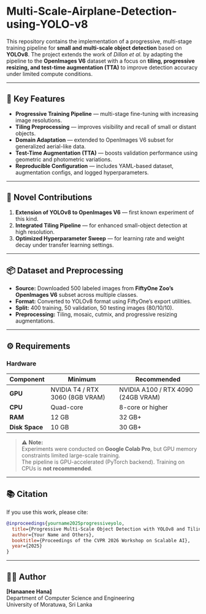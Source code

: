 # Multi-Scale-Airplane-Detection-using-YOLO-v8

This repository contains the implementation of a progressive, multi-stage training pipeline for **small and multi-scale object detection** based on **YOLOv8**. The project extends the work of *Dillon et al.* by adapting the pipeline to the **OpenImages V6** dataset with a focus on **tiling, progressive resizing, and test-time augmentation (TTA)** to improve detection accuracy under limited compute conditions.

---

## 🚀 Key Features

- **Progressive Training Pipeline** — multi-stage fine-tuning with increasing image resolutions.  
- **Tiling Preprocessing** — improves visibility and recall of small or distant objects.  
- **Domain Adaptation** — extended to OpenImages V6 subset for generalized aerial-like data.  
- **Test-Time Augmentation (TTA)** — boosts validation performance using geometric and photometric variations.  
- **Reproducible Configuration** — includes YAML-based dataset, augmentation configs, and logged hyperparameters.

---

## 🧠 Novel Contributions

1. **Extension of YOLOv8 to OpenImages V6** — first known experiment of this kind.  
2. **Integrated Tiling Pipeline** — for enhanced small-object detection at high resolution.  
3. **Optimized Hyperparameter Sweep** — for learning rate and weight decay under transfer learning settings.  

---

## 📦 Dataset and Preprocessing

- **Source:** Downloaded 500 labeled images from **FiftyOne Zoo’s OpenImages V6** subset across multiple classes.  
- **Format:** Converted to YOLOv8 format using FiftyOne’s export utilities.  
- **Split:** 400 training, 50 validation, 50 testing images (80/10/10).  
- **Preprocessing:** Tiling, mosaic, cutmix, and progressive resizing augmentations.  

---

## ⚙️ Requirements

### Hardware

| Component | Minimum | Recommended |
|------------|-----------|-------------|
| **GPU** | NVIDIA T4 / RTX 3060 (8GB VRAM) | NVIDIA A100 / RTX 4090 (24GB VRAM) |
| **CPU** | Quad-core | 8-core or higher |
| **RAM** | 12 GB | 32 GB+ |
| **Disk Space** | 10 GB | 30 GB+ |

> ⚠️ **Note:**  
> Experiments were conducted on **Google Colab Pro**, but GPU memory constraints limited large-scale training.  
> The pipeline is GPU-accelerated (PyTorch backend). Training on CPUs is **not recommended**.


---


## 📚 Citation

If you use this work, please cite:

```bibtex
@inproceedings{yourname2025progressiveyolo,
  title={Progressive Multi-Scale Object Detection with YOLOv8 and Tiling},
  author={Your Name and Others},
  booktitle={Proceedings of the CVPR 2026 Workshop on Scalable AI},
  year={2025}
}
```

---

## 🧑‍💻 Author

**[Hanaanee Hana]**  
Department of Computer Science and Engineering  
University of Moratuwa, Sri Lanka  
